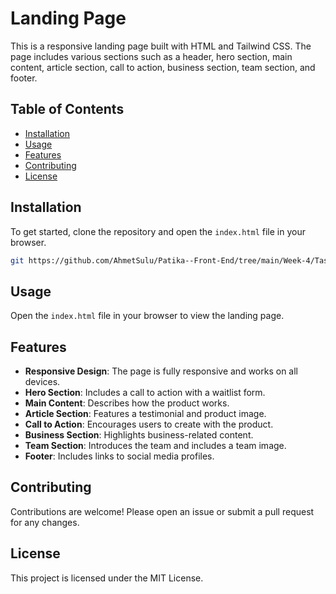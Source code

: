 # Landing Page

This is a responsive landing page built with HTML and Tailwind CSS. The page includes various sections such as a header, hero section, main content, article section, call to action, business section, team section, and footer.

## Table of Contents

- [Installation](#installation)
- [Usage](#usage)
- [Features](#features)
- [Contributing](#contributing)
- [License](#license)

## Installation

To get started, clone the repository and open the `index.html` file in your browser.

```sh
git https://github.com/AhmetSulu/Patika--Front-End/tree/main/Week-4/Task-1
```

## Usage

Open the `index.html` file in your browser to view the landing page.

## Features

- **Responsive Design**: The page is fully responsive and works on all devices.
- **Hero Section**: Includes a call to action with a waitlist form.
- **Main Content**: Describes how the product works.
- **Article Section**: Features a testimonial and product image.
- **Call to Action**: Encourages users to create with the product.
- **Business Section**: Highlights business-related content.
- **Team Section**: Introduces the team and includes a team image.
- **Footer**: Includes links to social media profiles.

## Contributing

Contributions are welcome! Please open an issue or submit a pull request for any changes.

## License

This project is licensed under the MIT License.